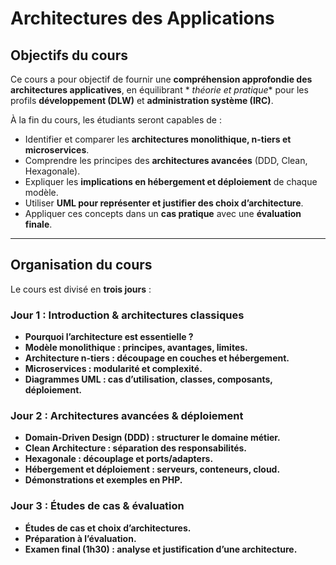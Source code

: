# Architectures des Applications

## Objectifs du cours

Ce cours a pour objectif de fournir une **compréhension approfondie des architectures applicatives**, en équilibrant *
*théorie et pratique** pour les profils **développement (DLW)** et **administration système (IRC)**.

À la fin du cours, les étudiants seront capables de :

- Identifier et comparer les **architectures monolithique, n-tiers et microservices**.
- Comprendre les principes des **architectures avancées** (DDD, Clean, Hexagonale).
- Expliquer les **implications en hébergement et déploiement** de chaque modèle.
- Utiliser **UML pour représenter et justifier des choix d’architecture**.
- Appliquer ces concepts dans un **cas pratique** avec une **évaluation finale**.

---

## Organisation du cours

Le cours est divisé en **trois jours** :

### **Jour 1 : Introduction & architectures classiques**

- **Pourquoi l’architecture est essentielle ?**
- **Modèle monolithique : principes, avantages, limites.**
- **Architecture n-tiers : découpage en couches et hébergement.**
- **Microservices : modularité et complexité.**
- **Diagrammes UML : cas d’utilisation, classes, composants, déploiement.**

### **Jour 2 : Architectures avancées & déploiement**

- **Domain-Driven Design (DDD) : structurer le domaine métier.**
- **Clean Architecture : séparation des responsabilités.**
- **Hexagonale : découplage et ports/adapters.**
- **Hébergement et déploiement : serveurs, conteneurs, cloud.**
- **Démonstrations et exemples en PHP.**

### **Jour 3 : Études de cas & évaluation**

- **Études de cas et choix d’architectures.**
- **Préparation à l’évaluation.**
- **Examen final (1h30) : analyse et justification d’une architecture.**
